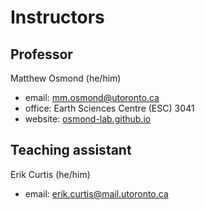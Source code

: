 # Instructors

## Professor
Matthew Osmond (he/him)

- email: mm.osmond@utoronto.ca
- office: Earth Sciences Centre (ESC) 3041
- website: [osmond-lab.github.io](https://osmond-lab.github.io/)

## Teaching assistant
Erik Curtis (he/him)

- email: erik.curtis@mail.utoronto.ca

